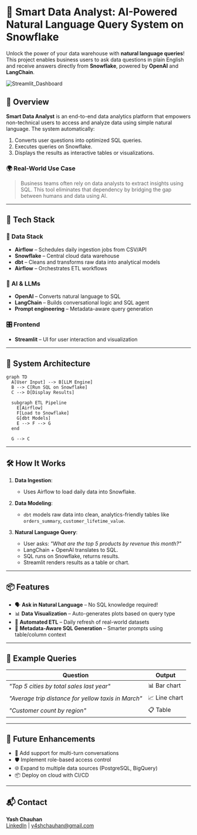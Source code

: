 
# 🧠 Smart Data Analyst: AI-Powered Natural Language Query System on Snowflake

Unlock the power of your data warehouse with **natural language queries**! This project enables business users to ask data questions in plain English and receive answers directly from **Snowflake**, powered by **OpenAI** and **LangChain**.

![Streamlit_Dashboard](https://github.com/user-attachments/assets/57ee4e23-9987-431f-b7a7-20aac7b24cff)


## 🚀 Overview

**Smart Data Analyst** is an end-to-end data analytics platform that empowers non-technical users to access and analyze data using simple natural language. The system automatically:

1. Converts user questions into optimized SQL queries.
2. Executes queries on Snowflake.
3. Displays the results as interactive tables or visualizations.

### 🌍 Real-World Use Case

> Business teams often rely on data analysts to extract insights using SQL. This tool eliminates that dependency by bridging the gap between humans and data using AI.

---

## 🧱 Tech Stack

### 💾 Data Stack
- **Airflow** – Schedules daily ingestion jobs from CSV/API
- **Snowflake** – Central cloud data warehouse
- **dbt** – Cleans and transforms raw data into analytical models
- **Airflow** – Orchestrates ETL workflows

### 🤖 AI & LLMs
- **OpenAI** – Converts natural language to SQL
- **LangChain** – Builds conversational logic and SQL agent
- **Prompt engineering** – Metadata-aware query generation

### 🎛️ Frontend
- **Streamlit** – UI for user interaction and visualization

---

## 🔧 System Architecture

```mermaid
graph TD
  A[User Input] --> B[LLM Engine]
  B --> C[Run SQL on Snowflake]
  C --> D[Display Results]

  subgraph ETL Pipeline
    E[Airflow]
    F[Load to Snowflake]
    G[dbt Models]
    E --> F --> G
  end

  G --> C
```

---

## 🛠️ How It Works

1. **Data Ingestion**:
   - Uses Airflow to load daily data into Snowflake.
  
2. **Data Modeling**:
   - `dbt` models raw data into clean, analytics-friendly tables like `orders_summary`, `customer_lifetime_value`.

3. **Natural Language Query**:
   - User asks: _"What are the top 5 products by revenue this month?"_
   - LangChain + OpenAI translates to SQL.
   - SQL runs on Snowflake, returns results.
   - Streamlit renders results as a table or chart.

---

## 📦 Features

- 🗣️ **Ask in Natural Language** – No SQL knowledge required!
- 📊 **Data Visualization** – Auto-generates plots based on query type
- 🔄 **Automated ETL** – Daily refresh of real-world datasets
- 🧠 **Metadata-Aware SQL Generation** – Smarter prompts using table/column context

---

## 🧪 Example Queries

| Question | Output |
|---------|--------|
| _"Top 5 cities by total sales last year"_ | 📊 Bar chart |
| _"Average trip distance for yellow taxis in March"_ | 📈 Line chart |
| _"Customer count by region"_ | 📋 Table |

---

## 🧰 Future Enhancements

- 🧩 Add support for multi-turn conversations
- 🛡️ Implement role-based access control
- 🌐 Expand to multiple data sources (PostgreSQL, BigQuery)
- 📦 Deploy on cloud with CI/CD

---

## 📬 Contact

**Yash Chauhan**  
[LinkedIn](https://www.linkedin.com/in/yshchauhan) | y4shchauhan@gmail.com
